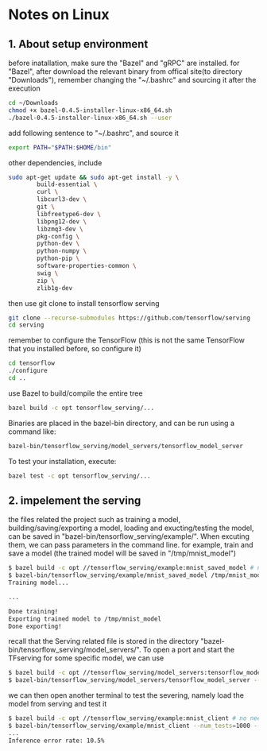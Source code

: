 # Notes on Linux
## 1. About setup environment
before inatallation, make sure the "Bazel" and "gRPC" are installed.
for "Bazel", after download the relevant binary from offical site(to directory "Downloads"), remember changing the "~/.bashrc" and sourcing it after the execution
```bash
cd ~/Downloads
chmod +x bazel-0.4.5-installer-linux-x86_64.sh
./bazel-0.4.5-installer-linux-x86_64.sh --user

```
add following sentence to "~/.bashrc", and source it
```bash
export PATH="$PATH:$HOME/bin"
```
other dependencies, include
```bash
sudo apt-get update && sudo apt-get install -y \
        build-essential \
        curl \
        libcurl3-dev \
        git \
        libfreetype6-dev \
        libpng12-dev \
        libzmq3-dev \
        pkg-config \
        python-dev \
        python-numpy \
        python-pip \
        software-properties-common \
        swig \
        zip \
        zlib1g-dev
```` 
then use git clone to install tensorflow serving
```bash
git clone --recurse-submodules https://github.com/tensorflow/serving
cd serving
```
remember to configure the TensorFlow (this is not the same TensorFlow that you installed before, so configure it)
```bash
cd tensorflow
./configure
cd ..
```
use Bazel to build/compile the entire tree
```bash
bazel build -c opt tensorflow_serving/...
```
Binaries are placed in the bazel-bin directory, and can be run using a command like:
```bash
bazel-bin/tensorflow_serving/model_servers/tensorflow_model_server
```
To test your installation, execute:
```bash
bazel test -c opt tensorflow_serving/...
```
## 2. impelement the serving
the files related the project such as training a model, building/saving/exporting a model, loading and exucting/testing the model, can be saved in "bazel-bin/tensorflow_serving/example/". When excuting them, we can pass parameters in the command line. for example, train and save a model (the trained model will be saved in "/tmp/mnist_model")
```bash
$ bazel build -c opt //tensorflow_serving/example:mnist_saved_model # no need to execute if you have Bazel build the entire tree. 
$ bazel-bin/tensorflow_serving/example/mnist_saved_model /tmp/mnist_model
Training model...

...

Done training!
Exporting trained model to /tmp/mnist_model
Done exporting!
```
recall that the Serving related file is stored in the directory "bazel-bin/tensorflow_serving/model_servers/". To open a port and start the TFserving for some specific model, we can use
```bash
$ bazel build -c opt //tensorflow_serving/model_servers:tensorflow_model_server # no need to execute if you have Bazel build the entire tree. 
$ bazel-bin/tensorflow_serving/model_servers/tensorflow_model_server --port=9000 --model_name=mnist --model_base_path=/tmp/mnist_model/
``` 
we can then open another terminal to test the severing, namely load the model from serving and test it
```bash
$ bazel build -c opt //tensorflow_serving/example:mnist_client # no need to execute if you have Bazel build the entire tree. 
$ bazel-bin/tensorflow_serving/example/mnist_client --num_tests=1000 --server=localhost:9000
...
Inference error rate: 10.5%
```






















